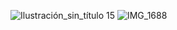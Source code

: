 ![Ilustración_sin_título 15](https://user-images.githubusercontent.com/49941851/147887009-6ceb21b0-6829-4c39-8f2e-309fdd1ac1e4.png)
![IMG_1688](https://user-images.githubusercontent.com/49941851/147886403-0ff14e95-69d6-481f-b51d-f5b0bdf12136.PNG)





<!--
**RaquelRod-github/RaquelRod-github** is a ✨ _special_ ✨ repository because its `README.md` (this file) appears on your GitHub profile.

Here are some ideas to get you started:

- 🔭 I’m currently working on ...
- 🌱 I’m currently learning ...
- 👯 I’m looking to collaborate on ...
- 🤔 I’m looking for help with ...
- 💬 Ask me about ...
- 📫 How to reach me: ...
- 😄 Pronouns: ...
- ⚡ Fun fact: ...
-->
